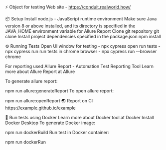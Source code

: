 ⚡️ Object for testing
Web site - https://conduit.realworld.how/

📦 Setup
Install node.js - JavaScript runtime environment
Make sure Java version 8 or above installed, and its directory is specified in the JAVA_HOME environment variable for Allure Report
Clone git repository git clone 
Install project dependencies specified in the package.json npm install

⚙️ Running Tests
Open UI window for testing - npx cypress open 
run tests - npx cypress run
run tests in chrome browser - npx cypress run --browser chrome



For reporting used Allure Report - Automation Test Reporting Tool
Learn more about Allure Report at Allure

To generate allure report:

npm run allure:generateReport
To open allure report:

npm run allure:openReport
🌏 Report on CI
https://example.github.io/example

🐳 Run tests using Docker
Learn more about Docker tool at Docker
Install Docker Desktop
To generate Docker image:

npm run dockerBuild
Run test in Docker container:

npm run dockerRun